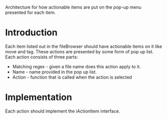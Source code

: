 Architecture for how actionable items are put on the pop-up menu presented for each item.

# Introduction #

Each item listed out in the fileBrowser should have actionable items on it like move and tag. These actions are presented by some form of pop up list. Each action consists of three parts:
  * Matching regex - given a file name does this action apply to it.
  * Name - name provided in the pop up list.
  * Action - function that is called when the action is selected


# Implementation #

Each action should implement the iActionItem interface.